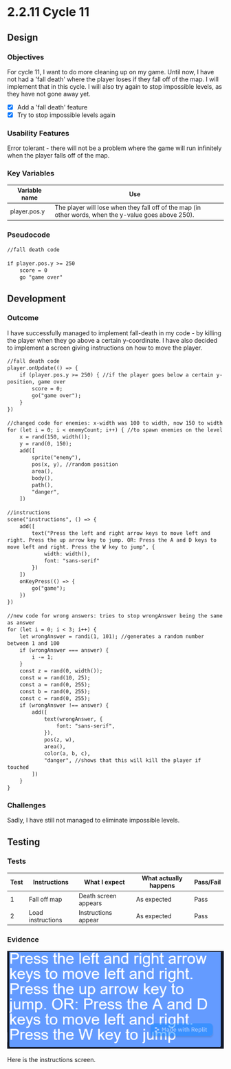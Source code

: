 # 2.2.11 Cycle 11

## Design

### Objectives

For cycle 11, I want to do more cleaning up on my game. Until now, I have not had a 'fall death' where the player loses if they fall off of the map. I will implement that in this cycle. I will also try again to stop impossible levels, as they have not gone away yet.

* [x] Add a 'fall death' feature
* [x] Try to stop impossible levels again

### Usability Features

Error tolerant - there will not be a problem where the game will run infinitely when the player falls off of the map.

### Key Variables

<table><thead><tr><th>Variable name</th><th>Use</th><th data-hidden></th></tr></thead><tbody><tr><td>player.pos.y</td><td>The player will lose when they fall off of the map (in other words, when the y-value goes above 250).</td><td></td></tr></tbody></table>

### Pseudocode

```
//fall death code

if player.pos.y >= 250
    score = 0
    go "game over"
```

## Development

### Outcome

I have successfully managed to implement fall-death in my code - by killing the player when they go above a certain y-coordinate. I have also decided to implement a screen giving instructions on how to move the player.

```
//fall death code
player.onUpdate(() => {
    if (player.pos.y >= 250) { //if the player goes below a certain y-position, game over
        score = 0;
        go("game over");
    }
})

//changed code for enemies: x-width was 100 to width, now 150 to width
for (let i = 0; i < enemyCount; i++) { //to spawn enemies on the level
    x = rand(150, width());
    y = rand(0, 150);
    add([
        sprite("enemy"),
        pos(x, y), //random position
        area(),
        body(),
        path(),
        "danger",
    ])

//instructions
scene("instructions", () => {
    add([
        text("Press the left and right arrow keys to move left and right. Press the up arrow key to jump. OR: Press the A and D keys to move left and right. Press the W key to jump", {
            width: width(),
            font: "sans-serif"
        })
    ])
    onKeyPress(() => {
        go("game");
    })
})

//new code for wrong answers: tries to stop wrongAnswer being the same as answer
for (let i = 0; i < 3; i++) {
    let wrongAnswer = randi(1, 101); //generates a random number between 1 and 100
    if (wrongAnswer === answer) {
        i -= 1;
    }
    const z = rand(0, width());
    const w = rand(10, 25);
    const a = rand(0, 255);
    const b = rand(0, 255);
    const c = rand(0, 255);
    if (wrongAnswer !== answer) {
        add([
            text(wrongAnswer, {
                font: "sans-serif",
            }),
            pos(z, w),
            area(),
            color(a, b, c),
            "danger", //shows that this will kill the player if touched
        ])
    }
}
```

### Challenges

Sadly, I have still not managed to eliminate impossible levels.

## Testing

### Tests

| Test | Instructions      | What I expect        | What actually happens | Pass/Fail |
| ---- | ----------------- | -------------------- | --------------------- | --------- |
| 1    | Fall off map      | Death screen appears | As expected           | Pass      |
| 2    | Load instructions | Instructions appear  | As expected           | Pass      |

### Evidence

![](<../.gitbook/assets/image (2) (1) (1) (1) (1).png>)

Here is the instructions screen.
